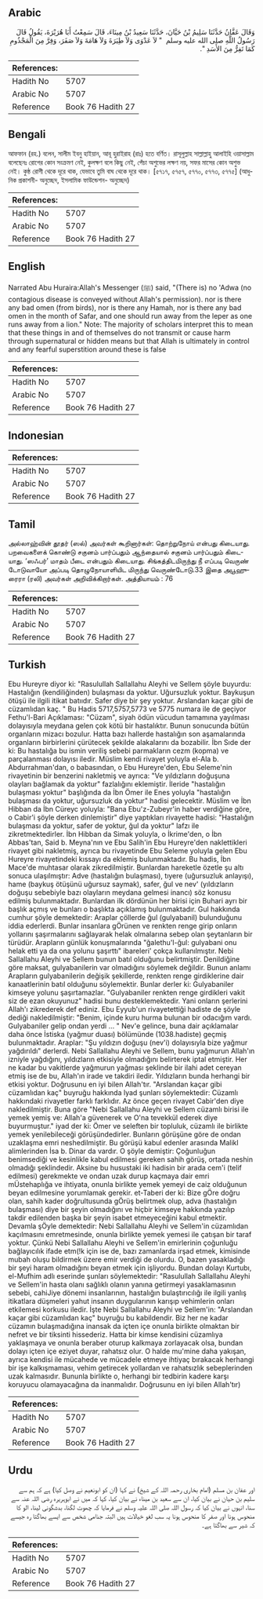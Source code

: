 ## Arabic


<div dir="rtl" lang="ar" style={{fontSize:'larger',backgroundColor:'#f8f9fa',padding:20}}>
وَقَالَ عَفَّانُ حَدَّثَنَا سَلِيمُ بْنُ حَيَّانَ، حَدَّثَنَا سَعِيدُ بْنُ مِينَاءَ، قَالَ سَمِعْتُ أَبَا هُرَيْرَةَ، يَقُولُ قَالَ رَسُولُ اللَّهِ صلى الله عليه وسلم ‏ "‏ لاَ عَدْوَى وَلاَ طِيَرَةَ وَلاَ هَامَةَ وَلاَ صَفَرَ، وَفِرَّ مِنَ الْمَجْذُومِ كَمَا تَفِرُّ مِنَ الأَسَدِ ‏"‏‏.‏
</div>
<div style={{backgroundColor:'#f8f9fa',padding:20, marginBottom: 10}}><table> <thead> <tr> <th>References:</th> <th></th> </tr> </thead> <tbody><tr><td>Hadith No</td><td>5707</td></tr><tr><td>Arabic No</td><td>5707</td></tr><tr><td>Reference</td><td>Book 76 Hadith 27</td></tr></tbody></table></div>

## Bengali


<div dir="ltr" lang="bn" style={{fontSize:'larger',backgroundColor:'#f8f9fa',padding:20}}>
আফফান (রহ.) বলেন, সালীম ইবনু হাইয়ান, আবূ হুরাইরাহ (রাঃ) হতে বর্ণিত। রাসূলুল্লাহ সাল্লাল্লাহু আলাইহি ওয়াসাল্লাম বলেছেনঃ রোগের কোন সংক্রমণ নেই, কুলক্ষণ বলে কিছু নেই, পেঁচা অশুভের লক্ষণ নয়, সফর মাসের কোন অশুভ নেই। কুষ্ঠ রোগী থেকে দূরে থাক, যেভাবে তুমি বাঘ থেকে দূরে থাক। [৫৭১৭, ৫৭৫৭, ৫৭৭০, ৫৭৭৩, ৫৭৭৫] (আধুনিক প্রকাশনী- অনুচ্ছেদ, ইসলামিক ফাউন্ডেশন- অনুচ্ছেদ)
</div>
<div style={{backgroundColor:'#f8f9fa',padding:20, marginBottom: 10}}><table> <thead> <tr> <th>References:</th> <th></th> </tr> </thead> <tbody><tr><td>Hadith No</td><td>5707</td></tr><tr><td>Arabic No</td><td>5707</td></tr><tr><td>Reference</td><td>Book 76 Hadith 27</td></tr></tbody></table></div>

## English


<div dir="ltr" lang="en" style={{fontSize:'larger',backgroundColor:'#f8f9fa',padding:20}}>
Narrated Abu Huraira:Allah's Messenger (ﷺ) said, "(There is) no 'Adwa (no contagious disease is conveyed without Allah's permission). nor is there any bad omen (from birds), nor is there any Hamah, nor is there any bad omen in the month of Safar, and one should run away from the leper as one runs away from a lion." Note: The majority of scholars interpret this to mean that these things in and of themselves do not transmit or cause harm through supernatural or hidden means but that Allah is ultimately in control and any fearful superstition around these is false
</div>
<div style={{backgroundColor:'#f8f9fa',padding:20, marginBottom: 10}}><table> <thead> <tr> <th>References:</th> <th></th> </tr> </thead> <tbody><tr><td>Hadith No</td><td>5707</td></tr><tr><td>Arabic No</td><td>5707</td></tr><tr><td>Reference</td><td>Book 76 Hadith 27</td></tr></tbody></table></div>

## Indonesian


<div dir="ltr" lang="id" style={{fontSize:'larger',backgroundColor:'#f8f9fa',padding:20}}>

</div>
<div style={{backgroundColor:'#f8f9fa',padding:20, marginBottom: 10}}><table> <thead> <tr> <th>References:</th> <th></th> </tr> </thead> <tbody><tr><td>Hadith No</td><td>5707</td></tr><tr><td>Arabic No</td><td>5707</td></tr><tr><td>Reference</td><td>Book 76 Hadith 27</td></tr></tbody></table></div>

## Tamil


<div dir="ltr" lang="ta" style={{fontSize:'larger',backgroundColor:'#f8f9fa',padding:20}}>
அல்லாஹ்வின் தூதர் (ஸல்) அவர்கள் கூறினார்கள்: தொற்றுநோய் என்பது கிடையாது. பறவைகளைக் கொண்டு சகுனம் பார்ப்பதும் ஆந்தையால் சகுனம் பார்ப்பதும் கிடையாது. ‘ஸஃபர்’ மாதம் பீடை என்பதும் கிடையாது. சிங்கத்திடமிருந்து நீ எப்படி வெருண் டோடுவாயோ அப்படி தொழுநோயாளியிட மிருந்து வெருண்டோடு.33 இதை அபூஹுரைரா (ரலி) அவர்கள் அறிவிக்கிறார்கள். அத்தியாயம் : 76
</div>
<div style={{backgroundColor:'#f8f9fa',padding:20, marginBottom: 10}}><table> <thead> <tr> <th>References:</th> <th></th> </tr> </thead> <tbody><tr><td>Hadith No</td><td>5707</td></tr><tr><td>Arabic No</td><td>5707</td></tr><tr><td>Reference</td><td>Book 76 Hadith 27</td></tr></tbody></table></div>

## Turkish


<div dir="ltr" lang="tr" style={{fontSize:'larger',backgroundColor:'#f8f9fa',padding:20}}>
Ebu Hureyre diyor ki: "Rasulullah Sallallahu Aleyhi ve Sellem şöyle buyurdu: Hastalığın (kendiliğinden) bulaşması da yoktur. Uğursuzluk yoktur. Baykuşun ötüşü ile ilgili itikat batııdır. Safer diye bir şey yoktur. Arslandan kaçar gibi de cüzamlıdan kaç. " Bu Hadis 5717,5757,5773 ve 5775 numara ile de geçiyor Fethu'l-Bari Açıklaması: "Cüzam", siyah ödün vücudun tamamına yayılması dolayısıyla meydana gelen çok kötü bir hastalıktır. Bunun sonucunda bütün organların mizacı bozulur. Hatta bazı hallerde hastalığın son aşamalarında organların birbirlerini çürütecek şekilde alakalarını da bozabilir. İbn Sıde der ki: Bu hastalığa bu ismin veriliş sebebi parmakların cezm (kopma) ve parçalanması dolayısı iledir. Müslim kendi rivayet yoluyla el-Ala b. Abdurrahman'dan, o babasından, o Ebu Hureyre'den, Ebu Seleme'nin rivayetinin bir benzerini nakletmiş ve ayrıca: "Ve yıldızların doğuşuna olayları bağlamak da yoktur" fazlalığını eklemiştir. İleride "hastalığın bulaşması yoktur" başlığında da İbn Ömer ile Enes yoluyla "hastalığın bulaşması da yoktur, uğursuzluk da yoktur" hadisi gelecektir. Müslim ve İbn Hibban da İbn Cüreyc yoluyla: "Bana Ebu'z-Zubeyr'in haber verdiğine göre, o Cabir'i şöyle derken dinlemiştir" diye yaptıkları rivayette hadisi: "Hastalığın bulaşması da yoktur, safer de yoktur, ğul da yoktur" lafzı ile zikretmektedirler. İbn Hibban da Simak yoluyla, o İkrime'den, o İbn Abbas'tan, Said b. Meyna'nın ve Ebu Salih'in Ebu Hureyre'den naklettikleri rivayet gibi nakletmiş, ayrıca bu rivayetinde Ebu Seleme yoluyla gelen Ebu Hureyre rivayetindeki kıssayı da eklemiş bulunmaktadır. Bu hadis, İbn Mace'de muhtasar olarak zikrediImiştir. Bunlardan hareketle özetle şu altı sonuca ulaşılmıştır: Adve (hastalığın bulaşması), tıyere (uğursuzluk anlayışı), hame (baykuş ötüşünü uğursuz saymak), safer, ğul ve nev' (yıldızların doğuşu sebebiyle bazı olayların meydana gelmesi inancı) söz konusu edilmiş bulunmaktadır. Bunlardan ilk dördünün her birisi için Buhari ayrı bir başlık açmış ve bunları o başlıkta açıklamış bulunmaktadır. Gul hakkında cumhur şöyle demektedir: Araplar çöllerde ğul (gulyabanil) bulunduğunu iddia ederlerdi. Bunlar insanlara gÖrünen ve renkten renge girip onların yollarını şaşırmalarını sağlayarak helak olmalarına sebep olan şeytanların bir türüdür. Arapların günlük konuşmalarında "ğalethu'l-ğul: gulyabani onu helak etti ya da ona yolunu şaşırttı" ibareleri' çokça kullanılmıştır. Nebi Sallallahu Aleyhi ve Sellem bunun batıl olduğunu belirtmiştir. Denildiğine göre maksat, gulyabanilerin var olmadığını söylemek değildir. Bunun anlamı Arapların gulyabanilerin değişik şekillerde, renkten renge girdiklerine dair kanaatlerinin batıl olduğunu söylemektir. Bunlar derler ki: Gulyabaniler kimseye yolunu şaşırtamazlar. "Gulyabaniler renkten renge girdikleri vakit siz de ezan okuyunuz" hadisi bunu desteklemektedir. Yani onların şerlerini Allah'ı zikrederek def ediniz. Ebu Eyyub'un rivayetettiği hadiste de şöyle dediği nakledilmiştir: "Benim, içinde kuru hurma bulunan bir odacığım vardı. Gulyabaniler gelip ondan yerdi ... " Nev'e gelince, buna dair açıklamalar daha önce İstiska (yağmur duası) bölümünde (1038.hadiste) geçmiş bulunmaktadır. Araplar: "Şu yıldızın doğuşu (nev'i) dolayısıyla bize yağmur yağdırıldı" derlerdi. Nebi Sallallahu Aleyhi ve Sellem, bunu yağmurun Allah'ın izniyle yağdığını, yıldızların etkisiyle olmadığını belirterek iptal etmiştir. Her ne kadar bu vakitlerde yağmurun yağması şeklinde bir ilahi adet cereyan etmiş ise de bu, Allah'ın irade ve takdiri iledir. Yıldızların bunda herhangi bir etkisi yoktur. Doğrusunu en iyi bilen Allah'tır. "Arslandan kaçar gibi cüzamlıdan kaç" buyruğu hakkında lyad şunları söylemektedir: Cüzamlı hakkındaki rivayetler farklı farklıdır. Az önce geçen rivayet Cabir'den diye nakledilmiştir. Buna göre "Nebi Sallallahu Aleyhi ve Sellem cüzamlı birisi ile yemek yemiş ve: Allah'a güvenerek ve O'na tevekkül ederek diye buyurmuştur." iyad der ki: Ömer ve seleften bir topluluk, cüzamlı ile birlikte yemek yenilebileceği görüşündedirler. Bunların görüşüne göre de ondan uzaklaşma emri neshedilmiştir. Bu görüşü kabul edenler arasında Malikl alimlerinden İsa b. Dinar da vardır. O şöyle demiştir: Çoğunluğun benimsediği ve kesinlikle kabul edilmesi gereken sahih görüş, ortada neshin olmadığı şeklindedir. Aksine bu husustaki iki hadisin bir arada cem'i (telif edilmesi) gerekmekte ve ondan uzak durup kaçmaya dair emri mÜstehaplığa ve ihtiyata, onunla birlikte yemek yemeyi de caiz olduğunun beyan edilmesine yorumlamak gerekir. et-Taberi der ki: Bize gÖre doğru olan, sahih kader doğrultusunda gÖrüş belirtmek olup, adva (hastalığın bulaşması) diye bir şeyin olmadığını ve hiçbir kimseye hakkında yazılıp takdir edilenden başka bir şeyin isabet etmeyeceğini kabul etmektir. Devamla şÖyle demektedir: Nebi Sallallahu Aleyhi ve Sellem'in cüzamlıdan kaçılmasını emretmesinde, onunla birlikte yemek yemesi ile çatışan bir taraf yoktur. Çünkü Nebi Sallallahu Aleyhi ve Sellem'in emirlerinin çoğunluğu bağlayıcılık ifade etm(!k için ise de, bazı zamanlarda irşad etmek, kimisinde mubah oluşu bildirmek üzere emir verdiği de olurdu. O, bazen yasakladığı bir şeyi haram olmadığını beyan etmek için işliyordu. Bundan dolayı Kurtubı, el-Mufhim adlı eserinde şunları söylemektedir: "Rasulullah Sallallahu Aleyhi ve Sellem'in hasta olanı sağlıklı olanın yanına getirmeyi yasaklamasının sebebi, cahiJiye dönemi insanlarının, hastalığın bulaştırıcılığı ile ilgili yanlış itikatlara düşmeleri yahut insanın duygularının karışıp vehimlerin onları etkilemesi korkusu iledir. İşte Nebi Sallallahu Aleyhi ve Sellem'in: "Arslandan kaçar gibi cüzamlıdan kaç" buyruğu bu kabildendir. Biz her ne kadar cüzamın bulaşmadığına inansak da içten içe onunla birlikte olmaktan bir nefret ve bir tiksinti hissederiz. Hatta bir kimse kendisini cüzamlıya yaklaşmaya ve onunla beraber oturup kalkmaya zorlayacak olsa, bundan dolayı içten içe eziyet duyar, rahatsız olur. O halde mu'mine daha yakışan, ayrıca kendisi ile mücahede ve mücadele etmeye ihtiyaç bırakacak herhangi bir işe kalkışmaması, vehim getirecek yollardan ve rahatsızlık sebeplerinden uzak kalmasıdır. Bununla birlikte o, herhangi bir tedbirin kadere karşı koruyucu olamayacağına da inanmalıdır. Doğrusunu en iyi bilen Allah'tır)
</div>
<div style={{backgroundColor:'#f8f9fa',padding:20, marginBottom: 10}}><table> <thead> <tr> <th>References:</th> <th></th> </tr> </thead> <tbody><tr><td>Hadith No</td><td>5707</td></tr><tr><td>Arabic No</td><td>5707</td></tr><tr><td>Reference</td><td>Book 76 Hadith 27</td></tr></tbody></table></div>

## Urdu


<div dir="rtl" lang="ur" style={{fontSize:'larger',backgroundColor:'#f8f9fa',padding:20}}>
اور عفان بن مسلم (امام بخاری رحمہ اللہ کے شیخ) نے کہا (ان کو ابونعیم نے وصل کیا) ہے کہ ہم سے سلیم بن حیان نے بیان کیا، ان سے سعید بن میناء نے بیان کیا، کہا کہ میں نے ابوہریرہ رضی اللہ عنہ سے سنا، انہوں نے بیان کیا کہ رسول اللہ صلی اللہ علیہ وسلم نے فرمایا کہ چھوت لگنا، بدشگونی لینا، الو کا منحوس ہونا اور صفر کا منحوس ہونا یہ سب لغو خیالات ہیں البتہ جذامی شخص سے ایسے بھاگتا رہ جیسے کہ شیر سے بھاگتا ہے۔
</div>
<div style={{backgroundColor:'#f8f9fa',padding:20, marginBottom: 10}}><table> <thead> <tr> <th>References:</th> <th></th> </tr> </thead> <tbody><tr><td>Hadith No</td><td>5707</td></tr><tr><td>Arabic No</td><td>5707</td></tr><tr><td>Reference</td><td>Book 76 Hadith 27</td></tr></tbody></table></div>